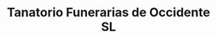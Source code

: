 ---
title: "Tanatorio Funerarias de Occidente SL"
url: /mohias/tanatorio-funerarias-de-occidente-sl/
shop: directores de funerarias
---
